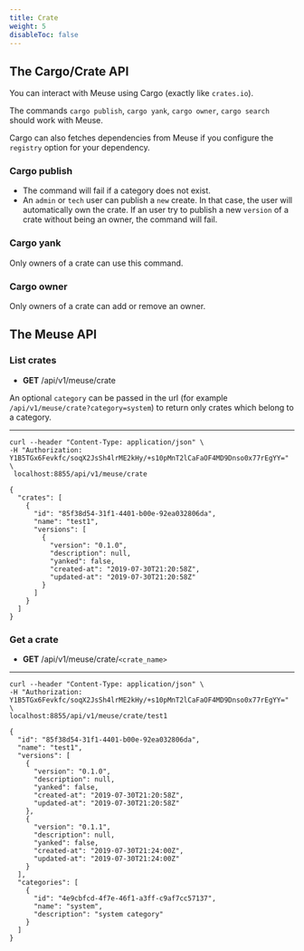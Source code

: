 ```yaml
---
title: Crate
weight: 5
disableToc: false
---
```


## The Cargo/Crate API

You can interact with Meuse using Cargo (exactly like `crates.io`).

The commands `cargo publish`, `cargo yank`, `cargo owner`, `cargo search` should work with Meuse.

Cargo can also fetches dependencies from Meuse if you configure the `registry` option for your dependency.

### Cargo publish

- The command will fail if a category does not exist.
- An `admin` or `tech` user can publish a `new` create. In that case, the user will automatically own the crate. If an user try to publish a new `version` of a crate without being an owner, the command will fail.

### Cargo yank

Only owners of a crate can use this command.

### Cargo owner

Only owners of a crate can add or remove an owner.

## The Meuse API

### List crates

- **GET** /api/v1/meuse/crate

An optional `category` can be passed in the url (for example `/api/v1/meuse/crate?category=system`) to return only crates which belong to a category.

---

```
curl --header "Content-Type: application/json" \
-H "Authorization: Y1B5TGx6Fevkfc/soqX2JsSh4lrME2kHy/+s10pMnT2lCaFaOF4MD9Dnso0x77rEgYY=" \
 localhost:8855/api/v1/meuse/crate

{
  "crates": [
    {
      "id": "85f38d54-31f1-4401-b00e-92ea032806da",
      "name": "test1",
      "versions": [
        {
          "version": "0.1.0",
          "description": null,
          "yanked": false,
          "created-at": "2019-07-30T21:20:58Z",
          "updated-at": "2019-07-30T21:20:58Z"
        }
      ]
    }
  ]
}
```

### Get a crate

- **GET** /api/v1/meuse/crate/`<crate_name>`

---

```
curl --header "Content-Type: application/json" \
-H "Authorization: Y1B5TGx6Fevkfc/soqX2JsSh4lrME2kHy/+s10pMnT2lCaFaOF4MD9Dnso0x77rEgYY=" \
localhost:8855/api/v1/meuse/crate/test1

{
  "id": "85f38d54-31f1-4401-b00e-92ea032806da",
  "name": "test1",
  "versions": [
    {
      "version": "0.1.0",
      "description": null,
      "yanked": false,
      "created-at": "2019-07-30T21:20:58Z",
      "updated-at": "2019-07-30T21:20:58Z"
    },
    {
      "version": "0.1.1",
      "description": null,
      "yanked": false,
      "created-at": "2019-07-30T21:24:00Z",
      "updated-at": "2019-07-30T21:24:00Z"
    }
  ],
  "categories": [
    {
      "id": "4e9cbfcd-4f7e-46f1-a3ff-c9af7cc57137",
      "name": "system",
      "description": "system category"
    }
  ]
}
```
